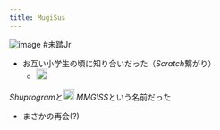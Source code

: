 ```yaml
---
title: MugiSus
---
```


![image](https://pbs.twimg.com/profile_images/1397494971607896064/lRNBPSlD_400x400.jpg)
\#未踏Jr

* お互い小学生の頃に知り合いだった（*Scratch*繋がり）
  * <img src='https://scrapbox.io/api/pages/blu3mo-public/blu3mo/icon' alt='blu3mo.icon' height="19.5"/>
*Shuprogram*と<img src='https://scrapbox.io/api/pages/blu3mo-public/MugiSus/icon' alt='MugiSus.icon' height="19.5"/>
*MMGISS*という名前だった
* まさかの再会(?)
